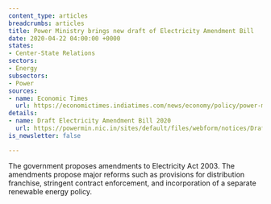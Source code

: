 ```yaml
---
content_type: articles
breadcrumbs: articles
title: Power Ministry brings new draft of Electricity Amendment Bill
date: 2020-04-22 04:00:00 +0000
states:
- Center-State Relations
sectors:
- Energy
subsectors:
- Power
sources:
- name: Economic Times
  url: https://economictimes.indiatimes.com/news/economy/policy/power-ministry-brings-new-draft-of-electricity-amendment-bill/articleshow/75220967.cms
details:
- name: Draft Electricity Amendment Bill 2020
  url: https://powermin.nic.in/sites/default/files/webform/notices/Draft_Electricity_Amendment_Bill_2020_for_comments.pdf
is_newsletter: false

---
```

The government proposes amendments to Electricity Act 2003. The amendments propose major reforms such as provisions for distribution franchise, stringent contract enforcement, and incorporation of a separate renewable energy policy.
